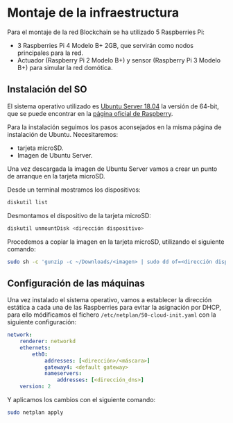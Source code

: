 # Montaje de la infraestructura

Para el montaje de la red Blockchain se ha utilizado 5 Raspberries Pi:

- 3 Raspberries Pi 4 Modelo B+ 2GB, que servirán como nodos principales para la red.
- Actuador (Raspberry Pi 2 Modelo B+) y sensor (Raspberry Pi 3 Modelo B+) para simular la red domótica.


## Instalación del SO

El sistema operativo utilizado es [Ubuntu Server 18.04](https://ubuntu.com/download/raspberry-pi/thank-you?version=18.04.4&architecture=arm64+raspi3) la versión de 64-bit, que se puede encontrar en la [página oficial de Raspberry](https://www.raspberrypi.org/downloads/).

Para la instalación seguimos los pasos aconsejados en la misma página de instalación de Ubuntu. Necesitaremos: 

- tarjeta microSD.
- Imagen de Ubuntu Server.

Una vez descargada la imagen de Ubuntu Server vamos a crear un punto de arranque en la tarjeta microSD.

Desde un terminal mostramos los dispositivos:

```bash
diskutil list
```

Desmontamos el dispositivo de la tarjeta microSD:

```bash
diskutil unmountDisk <dirección dispositivo>
```

Procedemos a copiar la imagen en la tarjeta microSD, utilizando el siguiente comando:

```bash
sudo sh -c 'gunzip -c ~/Downloads/<imagen> | sudo dd of=<dirección dispositivo> bs=32m'
```

## Configuración de las máquinas

Una vez instalado el sistema operativo, vamos a establecer la dirección estática a cada una de las Raspberries para evitar la asignación por DHCP, para ello módificamos el fichero `/etc/netplan/50-cloud-init.yaml` con la siguiente configuración:

```yaml
network:
    renderer: networkd
    ethernets:
        eth0:
            addresses: [<dirección>/<máscara>]
            gateway4: <default gateway>
            nameservers:
                addresses: [<dirección_dns>]
    version: 2
```

Y aplicamos los cambios con el siguiente comando:

```bash
sudo netplan apply
```
